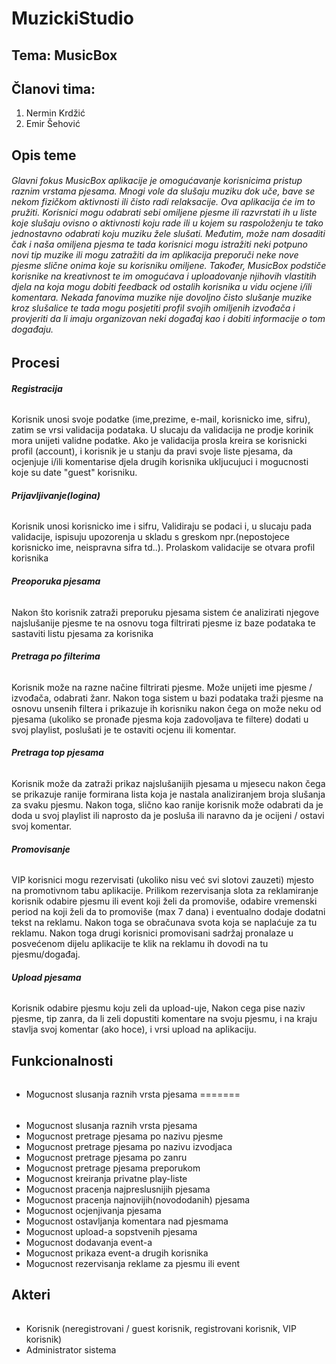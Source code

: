﻿# MuzickiStudio

## **Tema: MusicBox**

## **Članovi tima:**
1. Nermin Krdžić
2. Emir Šehović

## **Opis teme**

###### Glavni fokus MusicBox aplikacije je omogućavanje korisnicima pristup raznim vrstama pjesama. Mnogi vole da slušaju muziku dok uče, bave se nekom fizičkom aktivnosti ili čisto radi relaksacije. Ova aplikacija će im to pružiti. Korisnici mogu odabrati sebi omiljene pjesme ili razvrstati ih u liste koje slušaju ovisno o aktivnosti koju rade ili u kojem su raspoloženju te tako jednostavno odabrati koju muziku žele slušati. Međutim, može nam dosaditi čak i naša omiljena pjesma te tada korisnici mogu istražiti neki potpuno novi tip muzike ili mogu zatražiti da im aplikacija preporuči neke nove pjesme slične onima koje su korisniku omiljene. Također, MusicBox podstiče korisnike na kreativnost te im omogućava i uploadovanje njihovih vlastitih djela na koja mogu dobiti feedback od ostalih korisnika u vidu ocjene i/ili komentara. Nekada fanovima muzike nije dovoljno čisto slušanje muzike kroz slušalice te tada mogu posjetiti profil svojih omiljenih izvođača i provjeriti da li imaju organizovan neki događaj kao i dobiti informacije o tom događaju. 



## **Procesi**

###### **Registracija** 
Korisnik unosi svoje podatke (ime,prezime, e-mail, korisnicko ime, sifru), zatim se vrsi validacija podataka. U slucaju da validacija ne prodje korinik mora unijeti validne podatke. Ako je validacija prosla kreira se korisnicki profil (account), i korisnik je u stanju da pravi svoje liste pjesama, da ocjenjuje i/ili komentarise djela drugih korisnika ukljucujuci i mogucnosti koje su date "guest" korisniku.  

###### **Prijavljivanje(logina)** 
Korisnik unosi korisnicko ime i sifru, Validiraju se podaci i, u slucaju pada validacije, ispisuju upozorenja u skladu s greskom npr.(nepostojece korisnicko ime, neispravna sifra td..). Prolaskom validacije se otvara profil korisnika   

###### **Preoporuka pjesama**
Nakon što korisnik zatraži preporuku pjesama sistem će analizirati njegove najslušanije pjesme te na osnovu toga filtrirati pjesme iz baze podataka te sastaviti listu pjesama za korisnika

###### **Pretraga po filterima**
Korisnik može na razne načine filtrirati pjesme. Može unijeti ime pjesme / izvođača, odabrati žanr. Nakon toga sistem u bazi podataka traži pjesme na osnovu unsenih filtera i prikazuje ih korisniku nakon čega on može neku od pjesama (ukoliko se pronađe pjesma koja zadovoljava te filtere) dodati u svoj playlist, poslušati je te ostaviti ocjenu ili komentar.

###### **Pretraga top pjesama**
Korisnik može da zatraži prikaz najslušanijih pjesama u mjesecu nakon čega se prikazuje ranije formirana lista koja je nastala analiziranjem broja slušanja za svaku pjesmu. Nakon toga, slično kao ranije korisnik može odabrati da je doda u svoj playlist ili naprosto da je posluša ili naravno da je ocijeni / ostavi svoj komentar. 

###### **Promovisanje**
VIP korisnici mogu rezervisati (ukoliko nisu već svi slotovi zauzeti) mjesto na promotivnom tabu aplikacije. Prilikom rezervisanja slota za reklamiranje korisnik odabire pjesmu ili event koji želi da promoviše, odabire vremenski period na koji želi da to promoviše (max 7 dana) i eventualno dodaje dodatni tekst na reklamu. Nakon toga se obračunava svota koja se naplaćuje za tu reklamu. Nakon toga drugi korisnici promovisani sadržaj pronalaze u posvećenom dijelu aplikacije te klik na reklamu ih dovodi na tu pjesmu/događaj.

###### **Upload pjesama**
Korisnik odabire pjesmu koju zeli da upload-uje, Nakon cega pise naziv pjesme, tip zanra, da li zeli dopustiti komentare na svoju pjesmu, i na kraju stavlja svoj komentar (ako hoce), i vrsi upload na aplikaciju. 

## **Funkcionalnosti**

######
- Mogucnost slusanja raznih vrsta pjesama
=======
######
- Mogucnost slusanja raznih vrsta pjesama
- Mogucnost pretrage pjesama po nazivu pjesme
- Mogucnost pretrage pjesama po nazivu izvodjaca
- Mogucnost pretrage pjesama po zanru
- Mogucnost pretrage pjesama preporukom
- Mogucnost kreiranja privatne play-liste
- Mogucnost pracenja najpreslusnijih pjesama
- Mogucnost pracenja najnovijih(novododanih) pjesama
- Mogucnost ocjenjivanja pjesama
- Mogucnost ostavljanja komentara nad pjesmama
- Mogucnost upload-a sopstvenih pjesama
- Mogucnost dodavanja event-a
- Mogucnost prikaza event-a drugih korisnika
- Mogucnost rezervisanja reklame za pjesmu ili event

## **Akteri**

######
- Korisnik (neregistrovani / guest korisnik, registrovani korisnik, VIP korisnik)
- Administrator sistema